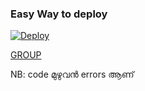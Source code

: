 
### Easy Way to deploy
[![Deploy](https://www.herokucdn.com/deploy/button.svg)](https://heroku.com/deploy?template=https://github.com/saransir/MT-Media-Search-bot)

[GROUP](https://t.me/+aZIoNNlskWk4ODg1)

NB: code മുഴുവൻ errors ആണ് 
